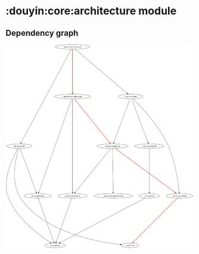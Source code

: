 # :douyin:core:architecture module
## Dependency graph
![Dependency graph](../../../docs/images/graphs/dep_graph_douyin_core_architecture.svg)

